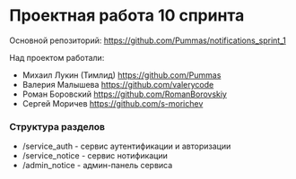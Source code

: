 # Проектная работа 10 спринта
Основной репозиторий: https://github.com/Pummas/notifications_sprint_1

Над проектом работали:  
* Михаил Лукин (Тимлид) https://github.com/Pummas
* Валерия Малышева https://github.com/valerycode
* Роман Боровский https://github.com/RomanBorovskiy
* Сергей Моричев https://github.com/s-morichev

### Структура разделов
* /service_auth - сервис аутентификации и авторизации
* /service_notice - сервис нотификации
* /admin_notice - админ-панель сервиса
